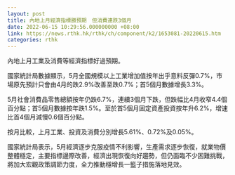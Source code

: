 ```yaml
---
layout: post
title: 內地上月經濟指標勝預期　但消費連跌3個月
date: 2022-06-15 10:29:56.000000000 +08:00
link: https://news.rthk.hk/rthk/ch/component/k2/1653081-20220615.htm
categories: rthk
---
```


內地上月工業及消費等經濟指標好過預期。

國家統計局數據顯示，5月全國規模以上工業增加值按年出乎意料反彈0.7%，市場原先預計只會由4月的跌2.9%改善至跌0.7%；首5個月數據增長3.3%。

5月社會消費品零售總額按年仍跌6.7%，連續3個月下跌，但跌幅比4月收窄4.4個百分點；首5個月數據按年跌1.5%。至於首5個月固定資產投資按年升6.2%，增速比首4個月減慢0.6個百分點。

按月比較，上月工業、投資及消費分別增長5.61%、0.72%及0.05%。

國家統計局表示，5月經濟逐步克服疫情不利影響，生產需求逐步恢復，就業物價整體穩定，主要指標邊際改善，經濟出現恢復向好趨勢，但仍面臨不少困難挑戰，將加大宏觀政策調節力度，全力推動穩增長一籃子措施落地見效。
